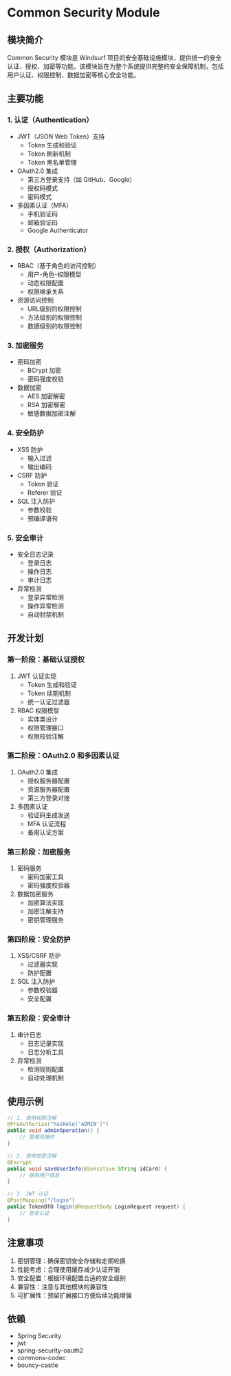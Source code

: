 # Common Security Module

## 模块简介
Common Security 模块是 Windsurf 项目的安全基础设施模块，提供统一的安全认证、授权、加密等功能。该模块旨在为整个系统提供完整的安全保障机制，包括用户认证、权限控制、数据加密等核心安全功能。

## 主要功能

### 1. 认证（Authentication）
- JWT（JSON Web Token）支持
  * Token 生成和验证
  * Token 刷新机制
  * Token 黑名单管理
- OAuth2.0 集成
  * 第三方登录支持（如 GitHub、Google）
  * 授权码模式
  * 密码模式
- 多因素认证（MFA）
  * 手机验证码
  * 邮箱验证码
  * Google Authenticator

### 2. 授权（Authorization）
- RBAC（基于角色的访问控制）
  * 用户-角色-权限模型
  * 动态权限配置
  * 权限继承关系
- 资源访问控制
  * URL级别的权限控制
  * 方法级别的权限控制
  * 数据级别的权限控制

### 3. 加密服务
- 密码加密
  * BCrypt 加密
  * 密码强度校验
- 数据加密
  * AES 加密解密
  * RSA 加密解密
  * 敏感数据加密注解

### 4. 安全防护
- XSS 防护
  * 输入过滤
  * 输出编码
- CSRF 防护
  * Token 验证
  * Referer 验证
- SQL 注入防护
  * 参数校验
  * 预编译语句

### 5. 安全审计
- 安全日志记录
  * 登录日志
  * 操作日志
  * 审计日志
- 异常检测
  * 登录异常检测
  * 操作异常检测
  * 自动封禁机制

## 开发计划

### 第一阶段：基础认证授权
1. JWT 认证实现
   - Token 生成和验证
   - Token 续期机制
   - 统一认证过滤器
2. RBAC 权限模型
   - 实体类设计
   - 权限管理接口
   - 权限校验注解

### 第二阶段：OAuth2.0 和多因素认证
1. OAuth2.0 集成
   - 授权服务器配置
   - 资源服务器配置
   - 第三方登录对接
2. 多因素认证
   - 验证码生成发送
   - MFA 认证流程
   - 备用认证方案

### 第三阶段：加密服务
1. 密码服务
   - 密码加密工具
   - 密码强度校验器
2. 数据加密服务
   - 加密算法实现
   - 加密注解支持
   - 密钥管理服务

### 第四阶段：安全防护
1. XSS/CSRF 防护
   - 过滤器实现
   - 防护配置
2. SQL 注入防护
   - 参数校验器
   - 安全配置

### 第五阶段：安全审计
1. 审计日志
   - 日志记录实现
   - 日志分析工具
2. 异常检测
   - 检测规则配置
   - 自动处理机制

## 使用示例

```java
// 1. 使用权限注解
@PreAuthorize("hasRole('ADMIN')")
public void adminOperation() {
    // 管理员操作
}

// 2. 使用加密注解
@Encrypt
public void saveUserInfo(@Sensitive String idCard) {
    // 保存用户信息
}

// 3. JWT 认证
@PostMapping("/login")
public TokenDTO login(@RequestBody LoginRequest request) {
    // 登录认证
}
```

## 注意事项
1. 密钥管理：确保密钥安全存储和定期轮换
2. 性能考虑：合理使用缓存减少认证开销
3. 安全配置：根据环境配置合适的安全级别
4. 兼容性：注意与其他模块的兼容性
5. 可扩展性：预留扩展接口方便后续功能增强

## 依赖
- Spring Security
- jwt
- spring-security-oauth2
- commons-codec
- bouncy-castle
